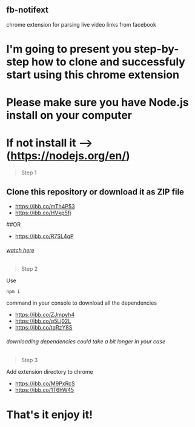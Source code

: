 ## fb-notifext
chrome extension for parsing live video links from facebook

# I'm going to present you step-by-step how to clone and successfuly start using this chrome extension

# Please make sure you have Node.js install on your computer
# If not install it --> (https://nodejs.org/en/)

>Step 1

## Clone this repository or download it as ZIP file

- https://ibb.co/mTh4P53
- https://ibb.co/HVkp5fj

##OR

- https://ibb.co/R7SL4qP

###### [watch here](https://docs.github.com/en/repositories/creating-and-managing-repositories/cloning-a-repository)

>Step 2

Use

```
npm i
```

command in your console to download all the dependencies

- https://ibb.co/ZJmpyh4
- https://ibb.co/q5Lj02L
- https://ibb.co/tqRzY8S

###### downloading dependencies could take a bit longer in your case

>Step 3

Add extension directory to chrome

- https://ibb.co/M9PxRcS
- https://ibb.co/1T6hW45

# That's it enjoy it!
